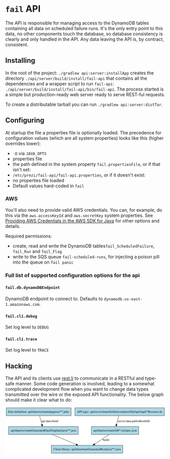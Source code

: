 # `fail` API

The API is responsible for managing access to the DynamoDB tables containing all data on scheduled failure runs. It's
the only entry point to this data, no other components touch the database, so database consistency is clearly and
only handled in the API. Any data leaving the API is, by contract, consistent.

## Installing

In the root of the project: `./gradlew api:server:installApp` creates the directory `./api/server/build/install/fail-api` 
that contains all the dependencies and a wrapper script to run `fail-api`: `./api/server/build/install/fail-api/bin/fail-api`.
The process started is a simple but production-ready web server ready to serve REST-ful requests.

To create a distributable tarball you can run `./gradlew api:server:distTar`.

## Configuring

At startup the file a properties file is optionally loaded. The precedence for configuration values
(which are all system properties) looks like this (higher overrides lower):

 - `-D` via `JAVA_OPTS`
 - properties file
  - the path defined in the system property `fail.propertiesFile`, or if that isn't set:
  - `/etc/prezi/fail-api/fail-api.properties`, or if it doesn't exist:
  - no properties file loaded
 - Default values hard-coded in `fail`
 
### AWS
 
You'll also need to provide valid AWS credentials. You can, for example, do this via the `aws.accessKeyId` and
`aws.secretKey` system properties. See [Providing AWS Credentials in the AWS SDK for Java](http://docs.aws.amazon.com/AWSSdkDocsJava/latest/DeveloperGuide/credentials.html)
for other options and details.

Required permissions:

 - create, read and write the DynamoDB tables`fail_ScheduledFailure`, `fail_Run` and `fail_Flag`
 - write to the SQS queue `fail-scheduled-runs`, for injecting a poison pill into the queue on `fail panic`
 
### Full list of supported configuration options for the api

#### `fail.db.dynamoDBEndpoint`
DynamoDB endpoint to connect to. Defaults to `dynamodb.us-east-1.amazonaws.com`.

#### `fail.cli.debug`
Set log level to `DEBUG`

#### `fail.cli.trace`
Set log level to `TRACE`

## Hacking

The API and its clients use [rest.li](http://rest.li/) to communicate in a RESTful and type-safe manner. Some
code generation is involved, leading to a somewhat complicated development flow when you want to change data types
transmitted over the wire or the exposed API functionality. The below graph should make it clear what to do:

![restli hacking workflow](doc/restli-notugly.svg)
